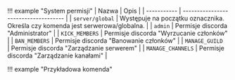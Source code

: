 !!! example "System permisji"
    | Nazwa      | Opis                                |
    | ----------- | ------------------------------------ |
    | `server/global`       | Występuje na początku oznacznika. Określa czy komenda jest serwerowa/globalna. |
    | `admin`       | Permisje discorda  "Administrator" |
    | `KICK_MEMBERS`    | Permisje discorda "Wyrzucanie członków" |
    | `BAN_MEMBERS`     | Permisje discorda "Banowanie członków" |
    | `MANAGE_GUILD `   | Permisje discorda "Zarządzanie serwerem" |
    | `MANAGE_CHANNELS` | Permisje discorda "Zarządzanie kanałami" |

!!! example "Przykładowa komenda"
    